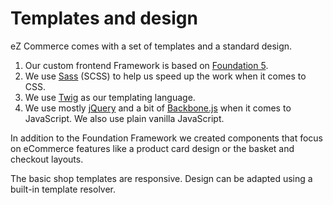 # Templates and design

eZ Commerce comes with a set of templates and a standard design.

1. Our custom frontend Framework is based on [Foundation 5](http://foundation.zurb.com/).
2. We use [Sass](http://sass-lang.com/) (SCSS) to help us speed up the work when it comes to CSS.
3. We use [Twig](http://twig.sensiolabs.org/) as our templating language.
4. We use mostly [jQuery](http://jquery.com/) and a bit of [Backbone.js](http://backbonejs.org/) when it comes to JavaScript. We also use plain vanilla JavaScript.

In addition to the Foundation Framework we created components that focus on eCommerce features like a product card design or the basket and checkout layouts.

The basic shop templates are responsive. Design can be adapted using a built-in template resolver.

